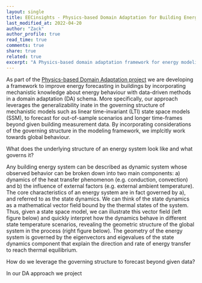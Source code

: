 ```yaml
---
layout: single
title: EECinsights - Physics-based Domain Adaptation for Building Energy Forecasting
last_modified_at: 2022-04-20
author: "Zack"
author_profile: true
read_time: true
comments: true
share: true
related: true
excerpt: "A Physics-based domain adaptation framework for energy modeling and forecasting in buildings."
---
```


As part of the [Physics-based Domain Adaptation project](https://eeci.github.io/home/docs/projects/stoch/statespace/) we are developing a framework to improve energy forecasting in buildings by incorporating mechanistic knowledge about energy behaviour with data-driven methods in a domain adaptation (DA) schema. More specifically, our approach leverages the generalizability inate in the governing structure of mechanistic models such as linear time-invariant (LTI) state space models (SSM), to forecast for out-of-sample scenarios and longer time-frames beyond given building measurement data. By incorporating considerations of the governing structure in the modeling framework, we implcitly work towards global behaviour. 

What does the underlying structure of an energy system look like and what governs it? 

Any building energy system can be described as dynamic system whose observed behavior can be broken down into two main components: a) dynamics of the heat transfer phenomenon (e.g. conduction, convection) and b) the influence of external factors (e.g. external ambient temperature). The core characteristics of an energy system are in fact governed by a), and referred to as the state dynamics. We can think of the state dynamics as a mathematical vector field bound by the thermal states of the system. Thus, given a state space model, we can illustrate this vector field (left figure below) and quickly interpret how the dynamics behave in different state temperature scenarios, revealing the geometric structure of the global system in the process (right figure below). The geometry of the energy system is governed by the eigenvectors and eigevalues of the state dynamics component that explain the direction and rate of energy transfer to reach thermal equilibrium. 

How do we leverage the governing structure to forecast beyond given data?

In our DA approach we project

